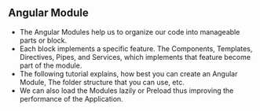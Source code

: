 ## Angular Module
- The Angular Modules help us to organize our code into manageable parts or block. 
- Each block implements a specific feature. The Components, Templates, Directives, Pipes, and Services, which implements that feature become part of the module. 
- The following tutorial explains, how best you can create an Angular Module, The folder structure that you can use, etc. 
- We can also load the Modules lazily or Preload thus improving the performance of the Application.
